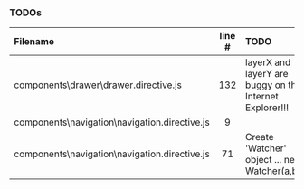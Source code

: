 ### TODOs
| Filename | line # | TODO
|:------|:------:|:------
| components\drawer\drawer.directive.js | 132 | layerX and layerY are buggy on the Internet Explorer!!!
| components\navigation\navigation.directive.js | 9 | 
| components\navigation\navigation.directive.js | 71 | Create 'Watcher' object ... new Watcher(a,b,c)